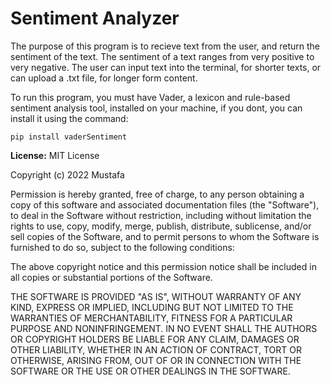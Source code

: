 # Sentiment Analyzer
The purpose of this program is to recieve text from the user, and return the sentiment of the text. The sentiment of a text ranges from very positive to very negative. The user can input text into the terminal, for shorter texts, or can upload a .txt file, for longer form content.

To run this program, you must have Vader, a lexicon and rule-based sentiment analysis tool, installed on your machine, if you dont, you can install it using the command:
```
pip install vaderSentiment
```
**License:**
MIT License

Copyright (c) 2022 Mustafa

Permission is hereby granted, free of charge, to any person obtaining a copy of this software and associated documentation files (the "Software"), to deal in the Software without restriction, including without limitation the rights to use, copy, modify, merge, publish, distribute, sublicense, and/or sell copies of the Software, and to permit persons to whom the Software is furnished to do so, subject to the following conditions:

The above copyright notice and this permission notice shall be included in all copies or substantial portions of the Software.

THE SOFTWARE IS PROVIDED "AS IS", WITHOUT WARRANTY OF ANY KIND, EXPRESS OR IMPLIED, INCLUDING BUT NOT LIMITED TO THE WARRANTIES OF MERCHANTABILITY, FITNESS FOR A PARTICULAR PURPOSE AND NONINFRINGEMENT. IN NO EVENT SHALL THE AUTHORS OR COPYRIGHT HOLDERS BE LIABLE FOR ANY CLAIM, DAMAGES OR OTHER LIABILITY, WHETHER IN AN ACTION OF CONTRACT, TORT OR OTHERWISE, ARISING FROM, OUT OF OR IN CONNECTION WITH THE SOFTWARE OR THE USE OR OTHER DEALINGS IN THE SOFTWARE.
